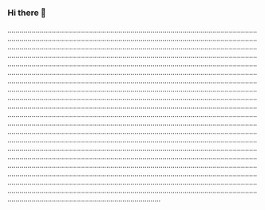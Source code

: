 ### Hi there 👋

............................................................................................................................................................................................................................................................................................................................................................................................................................................................................................................................................................................................................................................................................................................................................................................................................................................................................................................................................................................................................................................................................................................................................................................................................................................................................................................................................................................................................................................................................................................................................................................................................................................................................................................................................................................................................................................................................................................................................................................................................................................................................................................................................................................................................................................................................................................................................................................................................................................................................................................................................................................................................................................................